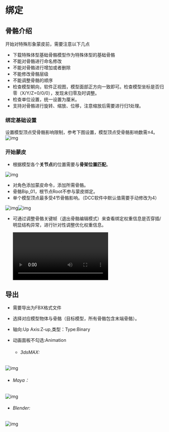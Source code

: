 # 绑定 

## 骨骼介绍

开始对特殊形象蒙皮前，需要注意以下几点

- 下载特殊体型基础骨骼模型作为特殊体型的基础骨骼
- 不能对骨骼进行命名修改
- 不能对骨骼进行增加或者删除
- 不能修改骨骼层级
- 不能调整骨骼的顺序
- 检查模型朝向，软件正视图，模型面部正方向一致即可。检查模型坐标是否归零（X/Y/Z=0/0/0），发现未归零及时调整。
- 检查单位设置，统一设置为厘米。
- 支持对骨骼进行旋转、缩放、位移，注意缩放后需要进行归1处理。

### 绑定基础设置

设置模型顶点受骨骼影响限制，参考下图设置，模型顶点受骨骼影响数需≤4。![img](https://arkimg.ark.online/BDGF-1740537613695-4.png)

### 开始蒙皮

- 根据模型各个**关节点**的位置需要与**骨架位置匹配**。

![img](https://arkimg.ark.online/1748253428084-1.png)

- 对角色添加蒙皮命令，添加所需骨骼。
- 骨骼Bip_01，根节点Root不参与蒙皮绑定。
- 单个模型顶点最多受4节骨骼影响。（DCC软件中默认值需要手动修改为4）

![img](https://arkimg.ark.online/1748253428085-2.png)![img](https://arkimg.ark.online/1748253428085-3.png)

- 可通过调整骨骼关键帧（退出骨骼编辑模式）来查看绑定权重信息是否穿插/明显结构异常，进行针对性调整优化权重信息。
  
  <video controls src="https://arkimg.ark.online/xxxxx.mp4" />
  
  

## 导出

- 需要导出为FBX格式文件

- 选择对应模型物体与骨骼（目标模型，所有骨骼包含末端骨骼）。

- 轴向:Up Axis:Z-up,类型：Type:Binary

- 动画面板不勾选:Animation
  - ######  3dsMAX:

![img](https://arkimg.ark.online/1748253428085-4.png)

- ######  Maya：

![img](https://arkimg.ark.online/1748253428085-5.png)

- ######  Blender:

![img](https://arkimg.ark.online/1748253428085-7.png)

